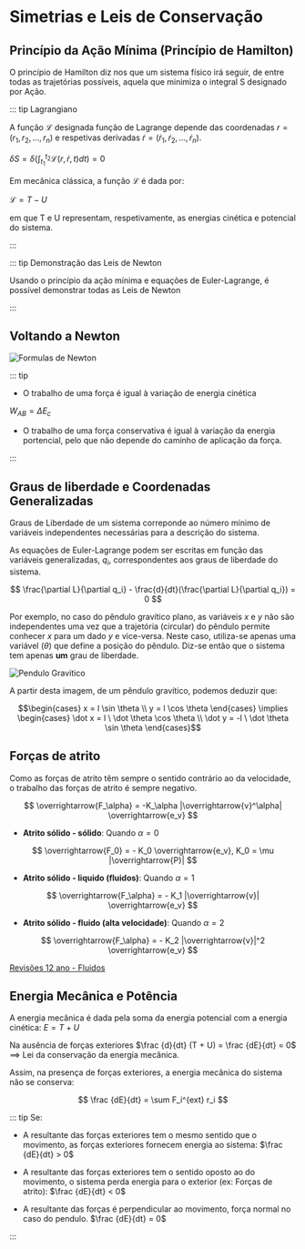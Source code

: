 # Simetrias e Leis de Conservação

## Princípio da Ação Mínima (Princípio de Hamilton)

O princípio de Hamilton diz nos que um sistema físico irá seguir, de entre todas as trajetórias possíveis, aquela que minimiza o integral S designado por Ação.

::: tip Lagrangiano

A função $\mathscr{L}$ designada função de Lagrange depende das coordenadas $r=(r_1,r_2,...,r_n)$ e respetivas derivadas $\dot r=(\dot r_1, \dot r_2,..., \dot r_n)$.

$\displaystyle \delta S = \delta (\int^{t_2}_{t_1} \mathscr{L}(r, \dot r, t)dt) = 0$

Em mecânica clássica, a função $\mathscr{L}$ é dada por:

$\displaystyle \mathscr{L}=T-U$

em que T e U representam, respetivamente, as energias cinética e potencial do sistema.

:::

::: tip Demonstração das Leis de Newton

Usando o princípio da ação mínima e equações de Euler-Lagrange, é possível demonstrar todas as Leis de Newton

:::

## Voltando a Newton

![Formulas de Newton](./img/fisica-newton.jpg)

::: tip

- O trabalho de uma força é igual à variação de energia cinética

$W_{AB}=\Delta E_c$

- O trabalho de uma força conservativa é igual à variação da energia portencial, pelo que não depende do caminho de aplicação da força.

:::

## Graus de liberdade e Coordenadas Generalizadas

Graus de Liberdade de um sistema correponde ao número mínimo de variáveis independentes necessárias para a descrição do sistema.

As equações de Euler-Lagrange podem ser escritas em função das variáveis generalizadas, $q_i$, correspondentes aos graus de liberdade do sistema.

$$
\frac{\partial L}{\partial q_i} - \frac{d}{dt}(\frac{\partial L}{\partial q_i}) = 0
$$

Por exemplo, no caso do pêndulo gravítico plano, as variáveis $x$ e $y$ não são independentes uma vez que a trajetória (circular) do pêndulo permite conhecer $x$ para um dado $y$ e vice-versa. Neste caso, utiliza-se apenas uma variável $(\theta)$ que define a posição do pêndulo. Diz-se então que o sistema tem apenas **um** grau de liberdade.

![Pendulo Gravitico](./img/pendulo-gravitico.jpg)

A partir desta imagem, de um pêndulo gravítico, podemos deduzir que:

$$\begin{cases} x = l \sin \theta \\ y = l \cos \theta \end{cases} \implies \begin{cases} \dot x = l \ \dot \theta \cos \theta \\ \dot y = -l \ \dot \theta \sin \theta \end{cases}$$

## Forças de atrito

Como as forças de atrito têm sempre o sentido contrário ao da velocidade, o trabalho das forças de atrito é sempre negativo.

$$
\overrightarrow{F_\alpha} = -K_\alpha |\overrightarrow{v}^\alpha| \overrightarrow{e_v}
$$

- **Atrito sólido - sólido**: Quando $\alpha = 0$

$$
\overrightarrow{F_0} = - K_0 \overrightarrow{e_v}, K_0 = \mu |\overrightarrow{P}|
$$

- **Atrito sólido - liquido (fluidos)**: Quando $\alpha = 1$

$$
\overrightarrow{F_\alpha} = - K_1 |\overrightarrow{v}| \overrightarrow{e_v}
$$

- **Atrito sólido - fluido (alta velocidade)**: Quando $\alpha = 2$

$$
\overrightarrow{F_\alpha} = - K_2 |\overrightarrow{v}|^2 \overrightarrow{e_v}
$$

[Revisões 12 ano - Fluidos](https://drive.google.com/file/d/1Lraa6zYGGR1W2YVYLTMXLO-NQXi6NPnM/view?usp=sharing)

## Energia Mecânica e Potência

A energia mecânica é dada pela soma da energia potencial com a energia cinética:
$E = T + U$

Na ausência de forças exteriores $\frac {d}{dt} (T + U) = \frac {dE}{dt} = 0$ $\implies$ Lei da conservação da energia mecânica.

Assim, na presença de forças exteriores, a energia mecânica do sistema não se conserva:

$$
\frac {dE}{dt} = \sum F_i^{ext} r_i
$$

::: tip Se:

- A resultante das forças exteriores tem o mesmo sentido que o movimento, as forças exteriores fornecem energia ao sistema:
  $\frac {dE}{dt} > 0$

- A resultante das forças exteriores tem o sentido oposto ao do movimento, o sistema perda energia para o exterior (ex: Forças de atrito):
  $\frac {dE}{dt} < 0$

- A resultante das forças é perpendicular ao movimento, força normal no caso do pendulo.
  $\frac {dE}{dt} = 0$

:::
